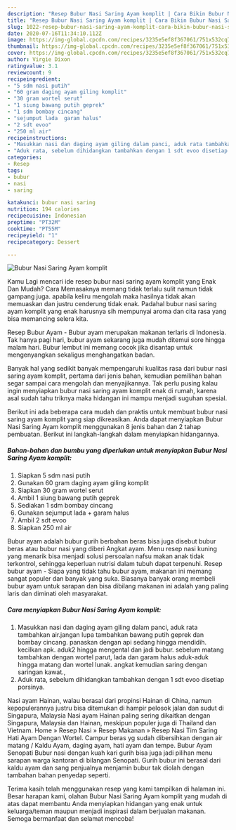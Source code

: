 ```yaml
---
description: "Resep Bubur Nasi Saring Ayam komplit | Cara Bikin Bubur Nasi Saring Ayam komplit Yang Bikin Ngiler"
title: "Resep Bubur Nasi Saring Ayam komplit | Cara Bikin Bubur Nasi Saring Ayam komplit Yang Bikin Ngiler"
slug: 1022-resep-bubur-nasi-saring-ayam-komplit-cara-bikin-bubur-nasi-saring-ayam-komplit-yang-bikin-ngiler
date: 2020-07-16T11:34:10.112Z
image: https://img-global.cpcdn.com/recipes/3235e5ef8f367061/751x532cq70/bubur-nasi-saring-ayam-komplit-foto-resep-utama.jpg
thumbnail: https://img-global.cpcdn.com/recipes/3235e5ef8f367061/751x532cq70/bubur-nasi-saring-ayam-komplit-foto-resep-utama.jpg
cover: https://img-global.cpcdn.com/recipes/3235e5ef8f367061/751x532cq70/bubur-nasi-saring-ayam-komplit-foto-resep-utama.jpg
author: Virgie Dixon
ratingvalue: 3.1
reviewcount: 9
recipeingredient:
- "5 sdm nasi putih"
- "60 gram daging ayam giling komplit"
- "30 gram wortel serut"
- "1 siung bawang putih geprek"
- "1 sdm bombay cincang"
- "sejumput lada  garam halus"
- "2 sdt evoo"
- "250 ml air"
recipeinstructions:
- "Masukkan nasi dan daging ayam giling dalam panci, aduk rata tambahkan air.jangan lupa tambahkan bawang putih geprek dan bombay cincang. panaskan dengan api sedang hingga mendidih. kecilkan apk. aduk2 hingga mengental dan jadi bubur. sebelum matang tambahkan dengan wortel parut, lada dan garam halus aduk-aduk hingga matang dan wortel lunak. angkat kemudian saring dengan saringan kawat.,"
- "Aduk rata, sebelum dihidangkan tambahkan dengan 1 sdt evoo disetiap porsinya."
categories:
- Resep
tags:
- bubur
- nasi
- saring

katakunci: bubur nasi saring 
nutrition: 194 calories
recipecuisine: Indonesian
preptime: "PT32M"
cooktime: "PT55M"
recipeyield: "1"
recipecategory: Dessert

---
```



![Bubur Nasi Saring Ayam komplit](https://img-global.cpcdn.com/recipes/3235e5ef8f367061/751x532cq70/bubur-nasi-saring-ayam-komplit-foto-resep-utama.jpg)

Kamu Lagi mencari ide resep bubur nasi saring ayam komplit yang Enak Dan Mudah? Cara Memasaknya memang tidak terlalu sulit namun tidak gampang juga. apabila keliru mengolah maka hasilnya tidak akan memuaskan dan justru cenderung tidak enak. Padahal bubur nasi saring ayam komplit yang enak harusnya sih mempunyai aroma dan cita rasa yang bisa memancing selera kita.

Resep Bubur Ayam - Bubur ayam merupakan makanan terlaris di Indonesia. Tak hanya pagi hari, bubur ayam sekarang juga mudah ditemui sore hingga malam hari. Bubur lembut ini memang cocok jika disantap untuk mengenyangkan sekaligus menghangatkan badan.

Banyak hal yang sedikit banyak mempengaruhi kualitas rasa dari bubur nasi saring ayam komplit, pertama dari jenis bahan, kemudian pemilihan bahan segar sampai cara mengolah dan menyajikannya. Tak perlu pusing kalau ingin menyiapkan bubur nasi saring ayam komplit enak di rumah, karena asal sudah tahu triknya maka hidangan ini mampu menjadi suguhan spesial.


Berikut ini ada beberapa cara mudah dan praktis untuk membuat bubur nasi saring ayam komplit yang siap dikreasikan. Anda dapat menyiapkan Bubur Nasi Saring Ayam komplit menggunakan 8 jenis bahan dan 2 tahap pembuatan. Berikut ini langkah-langkah dalam menyiapkan hidangannya.

<!--inarticleads1-->

##### Bahan-bahan dan bumbu yang diperlukan untuk menyiapkan Bubur Nasi Saring Ayam komplit:

1. Siapkan 5 sdm nasi putih
1. Gunakan 60 gram daging ayam giling komplit
1. Siapkan 30 gram wortel serut
1. Ambil 1 siung bawang putih geprek
1. Sediakan 1 sdm bombay cincang
1. Gunakan sejumput lada + garam halus
1. Ambil 2 sdt evoo
1. Siapkan 250 ml air


Bubur ayam adalah bubur gurih berbahan beras bisa juga disebut bubur beras atau bubur nasi yang diberi Angkat ayam. Menu resep nasi kuning yang menarik bisa menjadi solusi persoalan nafsu makan anak tidak terkontrol, sehingga keperluan nutrisi dalam tubuh dapat terpenuhi. Resep bubur ayam - Siapa yang tidak tahu bubur ayam, makanan ini memang sangat populer dan banyak yang suka. Biasanya banyak orang membeli bubur ayam untuk sarapan dan bisa dibilang makanan ini adalah yang paling laris dan diminati oleh masyarakat. 

<!--inarticleads2-->

##### Cara menyiapkan Bubur Nasi Saring Ayam komplit:

1. Masukkan nasi dan daging ayam giling dalam panci, aduk rata tambahkan air.jangan lupa tambahkan bawang putih geprek dan bombay cincang. panaskan dengan api sedang hingga mendidih. kecilkan apk. aduk2 hingga mengental dan jadi bubur. sebelum matang tambahkan dengan wortel parut, lada dan garam halus aduk-aduk hingga matang dan wortel lunak. angkat kemudian saring dengan saringan kawat.,
1. Aduk rata, sebelum dihidangkan tambahkan dengan 1 sdt evoo disetiap porsinya.


Nasi ayam Hainan, walau berasal dari propinsi Hainan di China, namun kepopulerannya justru bisa ditemukan di hampir pelosok jalan dan sudut di Singapura, Malaysia Nasi ayam Hainan paling sering dikaitkan dengan Singapura, Malaysia dan Hainan, meskipun populer juga di Thailand dan Vietnam. Home » Resep Nasi » Resep Makanan » Resep Nasi Tim Saring Hati Ayam Dengan Wortel. Campur beras yg sudah dibersihkan dengan air matang / Kaldu Ayam, daging ayam, hati ayam dan tempe. Bubur Ayam Senopati Bubur nasi dengan kuah kari gurih bisa juga jadi pilihan menu sarapan warga kantoran di bilangan Senopati. Gurih bubur ini berasal dari kaldu ayam dan sang penjualnya menjamin bubur tak diolah dengan tambahan bahan penyedap seperti. 

Terima kasih telah menggunakan resep yang kami tampilkan di halaman ini. Besar harapan kami, olahan Bubur Nasi Saring Ayam komplit yang mudah di atas dapat membantu Anda menyiapkan hidangan yang enak untuk keluarga/teman maupun menjadi inspirasi dalam berjualan makanan. Semoga bermanfaat dan selamat mencoba!
